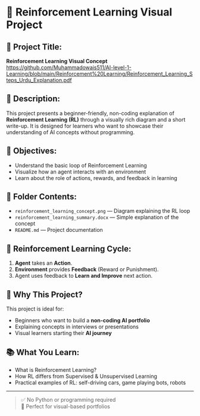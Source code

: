 # 🤖 Reinforcement Learning Visual Project

## 📌 Project Title:
**Reinforcement Learning Visual Concept**
https://github.com/Muhammadowais511/AI-level-1-Learning/blob/main/Reinforcement%20Learning/Reinforcement_Learning_Steps_Urdu_Explanation.pdf
## 📝 Description:
This project presents a beginner-friendly, non-coding explanation of **Reinforcement Learning (RL)** through a visually rich diagram and a short write-up. It is designed for learners who want to showcase their understanding of AI concepts without programming.

## 🎯 Objectives:
- Understand the basic loop of Reinforcement Learning
- Visualize how an agent interacts with an environment
- Learn about the role of actions, rewards, and feedback in learning

## 📁 Folder Contents:
- `reinforcement_learning_concept.png` — Diagram explaining the RL loop
- `reinforcement_learning_summary.docx` — Simple explanation of the concept
- `README.md` — Project documentation

## 🔁 Reinforcement Learning Cycle:
1. **Agent** takes an **Action**.
2. **Environment** provides **Feedback** (Reward or Punishment).
3. Agent uses feedback to **Learn and Improve** next action.

## 🧠 Why This Project?
This project is ideal for:
- Beginners who want to build a **non-coding AI portfolio**
- Explaining concepts in interviews or presentations
- Visual learners starting their **AI journey**

## 📚 What You Learn:
- What is Reinforcement Learning?
- How RL differs from Supervised & Unsupervised Learning
- Practical examples of RL: self-driving cars, game playing bots, robots

---

> ✅ No Python or programming required  
> 📌 Perfect for visual-based portfolios


